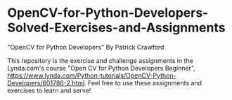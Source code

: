 # OpenCV-for-Python-Developers-Solved-Exercises-and-Assignments
"OpenCV for Python Developers" By Patrick Crawford

This repository is the exercise and challenge assignments in the Lynda.com's course "Open CV for Python Developers Beginner",
https://www.lynda.com/Python-tutorials/OpenCV-Python-Developers/601786-2.html. Feel free to use these assignments and exercises to learn and serve!
